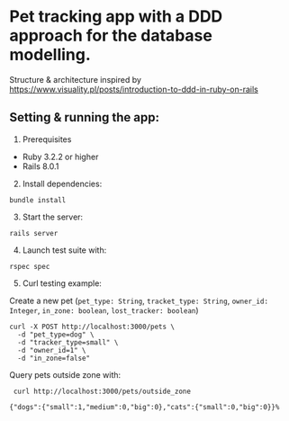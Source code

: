 # Pet tracking app with a DDD approach for the database modelling.

Structure & architecture inspired by https://www.visuality.pl/posts/introduction-to-ddd-in-ruby-on-rails

## Setting & running the app:

1. Prerequisites
- Ruby 3.2.2 or higher
- Rails 8.0.1

2. Install dependencies:
```
bundle install
```

3. Start the server:
```
rails server
```

4. Launch test suite with:

```
rspec spec
```

5. Curl testing example:

Create a new pet (`pet_type: String`, `tracket_type: String`, `owner_id: Integer`, `in_zone: boolean`, `lost_tracker: boolean`)

```
curl -X POST http://localhost:3000/pets \   
  -d "pet_type=dog" \
  -d "tracker_type=small" \
  -d "owner_id=1" \
  -d "in_zone=false"
```

Query pets outside zone with:

```
 curl http://localhost:3000/pets/outside_zone
```


```
{"dogs":{"small":1,"medium":0,"big":0},"cats":{"small":0,"big":0}}% 
```



